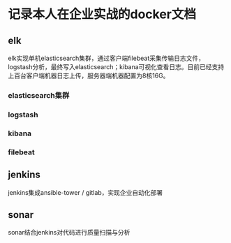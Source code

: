 # 记录本人在企业实战的docker文档
## elk
elk实现单机elasticsearch集群，通过客户端filebeat采集传输日志文件，logstash分析，最终写入elasticsearch；kibana可视化查看日志。目前已经支持上百台客户端机器日志上传，服务器端机器配置为8核16G。

### elasticsearch集群

### logstash

### kibana

### filebeat

## jenkins
jenkins集成ansible-tower / gitlab，实现企业自动化部署

## sonar
sonar结合jenkins对代码进行质量扫描与分析
